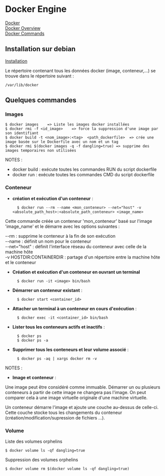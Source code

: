 # Docker Engine

[Docker](https://www.docker.com/)  
[Docker Overview](https://docs.docker.com/engine/understanding-docker/)  
[Docker Commands](https://docs.docker.com/engine/reference/commandline/)  

## Installation sur debian

[Installation](https://docs.docker.com/engine/installation/linux/debian/)

Le répertoire contenant tous les données docker (image, conteneur,...) se trouve dans le répertoire suivant :  

    /var/lib/docker

## Quelques commandes

### Images

    $ docker images    => Liste les images docker installées
    $ docker rmi -f <id_image>    => force la suppression d'une image par son identifiant
    $ docker build -t <nom_image>:<tag>  <path_dockerfile>  => crée une image basée sur le Dockerfile avec un nom et un tag
    $ docker rmi $(docker images -q -f dangling=true) => supprime des images temporaires non utilisées

NOTES :

* docker build : exécute toutes les commandes RUN du script dockerfile
* docker run : exécute toutes les commandes CMD du script dockerfile

### Conteneur

* **création et exécution d'un conteneur** :

        $ docker run --rm --name <mon_conteneur> --net="host" -v <absolute_path_host>:<absolute_path_conteneur> <image_name>

Cette commande créée un conteneur 'mon_conteneur' basé sur l'image 'image_name' et le démarre avec les options suivantes :  

--rm : supprime le conteneur à la fin de son exécution  
--name : définit un nom pour le conteneur  
--net="host" : définit l'interface réseau du conteneur avec celle de la machine hôte  
-v HOSTDIR:CONTAINERDIR : partage d'un répertoire entre la machine hôte et le conteneur  

* **Création et exécution d'un conteneur en ouvrant un terminal**

        $ docker run -it <image> bin/bash

* **Démarrer un conteneur existant** : 

        $ docker start <container_id>

* **Attacher un terminal à un conteneur en cours d'exécution** : 

        $ docker exec -it <container_id> bin/bash

* **Lister tous les conteneurs actifs et inactifs** :

        $ docker ps
        $ docker ps -a

* **Supprimer tous les conteneurs et leur volume associé** : 

        $ docker ps -aq | xargs docker rm -v

NOTES :

* **Image et conteneur** :

Une image peut être considéré comme immuable. Démarrer un ou plusieurs conteneurs à partir de cette image ne changera pas l'image. On peut comparer cela à une image virtuelle originale d'une machine virtuelle.  

Un conteneur démarre l'image et ajoute une couche au-dessus de celle-ci. Cette couche stocke tous les changements du conteneur (création/modification/supression de fichiers ...).

### Volume

Liste des volumes orphelins

    $ docker volume ls -qf dangling=true

Suppression des volumes orphelins

    $ docker volume rm $(docker volume ls -qf dangling=true)
